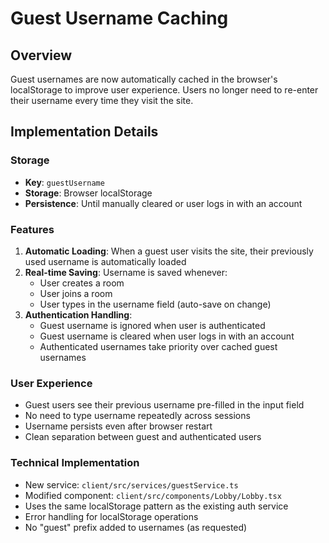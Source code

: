 # Guest Username Caching

## Overview
Guest usernames are now automatically cached in the browser's localStorage to improve user experience. Users no longer need to re-enter their username every time they visit the site.

## Implementation Details

### Storage
- **Key**: `guestUsername`
- **Storage**: Browser localStorage
- **Persistence**: Until manually cleared or user logs in with an account

### Features
1. **Automatic Loading**: When a guest user visits the site, their previously used username is automatically loaded
2. **Real-time Saving**: Username is saved whenever:
   - User creates a room
   - User joins a room
   - User types in the username field (auto-save on change)
3. **Authentication Handling**: 
   - Guest username is ignored when user is authenticated
   - Guest username is cleared when user logs in with an account
   - Authenticated usernames take priority over cached guest usernames

### User Experience
- Guest users see their previous username pre-filled in the input field
- No need to type username repeatedly across sessions
- Username persists even after browser restart
- Clean separation between guest and authenticated users

### Technical Implementation
- New service: `client/src/services/guestService.ts`
- Modified component: `client/src/components/Lobby/Lobby.tsx`
- Uses the same localStorage pattern as the existing auth service
- Error handling for localStorage operations
- No "guest" prefix added to usernames (as requested)